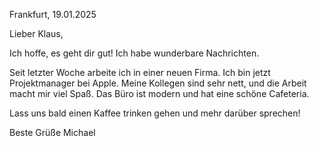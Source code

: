 Frankfurt, 19.01.2025

Lieber Klaus,

Ich hoffe, es geht dir gut! Ich habe wunderbare Nachrichten.

Seit letzter Woche arbeite ich in einer neuen Firma. Ich bin jetzt Projektmanager bei Apple. Meine Kollegen sind sehr nett, und die Arbeit macht mir viel Spaß. Das Büro ist modern und hat eine schöne Cafeteria.

Lass uns bald einen Kaffee trinken gehen und mehr darüber sprechen!

Beste Grüße
Michael
